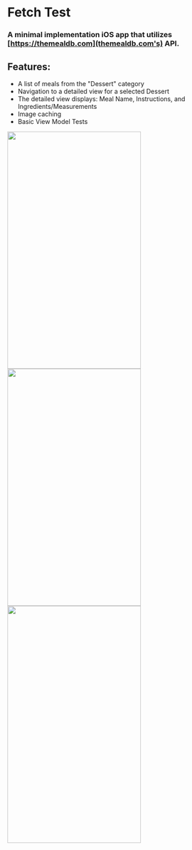 # Fetch Test

### A minimal implementation iOS app that utilizes [https://themealdb.com](themealdb.com's) API.

## Features:
- A list of meals from the "Dessert" category
- Navigation to a detailed view for a selected Dessert
- The detailed view displays: Meal Name, Instructions, and Ingredients/Measurements
- Image caching
- Basic View Model Tests

<img src="https://github.com/brett-doffing/FetchTest/assets/5034446/028ae623-a15e-487e-a10a-078f87c3d75b" width="300" height="533" />
<img src="https://github.com/brett-doffing/FetchTest/assets/5034446/d2294769-86bc-4af6-8afc-c8ca55afe8c6" width="300" height="533" />
<img src="https://github.com/brett-doffing/FetchTest/assets/5034446/a694cfd4-e62b-4716-87ed-77e25c77a5a4" width="300" height="533" />
